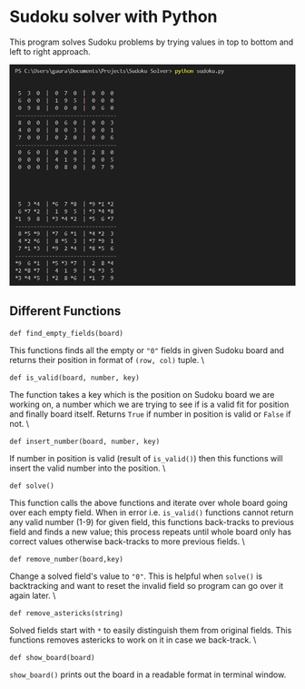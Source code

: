 # Sudoku solver with Python

This program solves Sudoku problems by trying values in top to bottom and left to right approach.

![Program running. screenshot.png](screenshot.png)

## Different Functions

````
def find_empty_fields(board)
````
This functions finds all the empty or `"0"` fields in given Sudoku board and returns their position in format of `(row, col)` tuple.
\

````
def is_valid(board, number, key)
````
The function takes a key which is the position on Sudoku board we are working on, a number which we are trying to see if is a valid fit for position and finally board itself. Returns `True` if number in position is valid or `False` if not.
\

````
def insert_number(board, number, key)
````
If number in position is valid (result of `is_valid()`) then this functions will insert the valid number into the position.
\

````
def solve()
````
This function calls the above functions and iterate over whole board going over each empty field. When in error i.e. `is_valid()` functions cannot return any valid number (1-9) for given field, this functions back-tracks to previous field and finds a new value; this process repeats until whole board only has correct values otherwise back-tracks to more previous fields.
\

````
def remove_number(board,key)
````
Change a solved field's value to `"0"`. This is helpful when `solve()` is backtracking and want to reset the invalid field so program can go over it again later.
\

````
def remove_astericks(string)
````
Solved fields start with `*` to easily distinguish them from original fields. This functions removes astericks to work on it in case we back-track.
\

````
def show_board(board)
````
`show_board()` prints out the board in a readable format in terminal window.